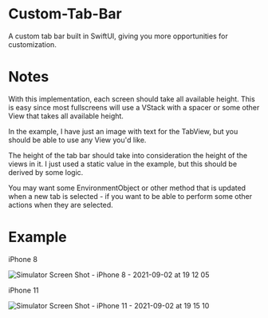 # Custom-Tab-Bar
A custom tab bar built in SwiftUI, giving you more opportunities for customization.

# Notes
With this implementation, each screen should take all available height. This is easy since most fullscreens will use a VStack with a spacer or some other View that takes all available height.

In the example, I have just an image with text for the TabView, but you should be able to use any View you'd like.

The height of the tab bar should take into consideration the height of the views in it. I just used a static value in the example, but this should be derived by some logic.

You may want some EnvironmentObject or other method that is updated when a new tab is selected - if you want to be able to perform some other actions when they are selected.

# Example

iPhone 8

![Simulator Screen Shot - iPhone 8 - 2021-09-02 at 19 12 05](https://user-images.githubusercontent.com/81925718/131932259-a80c2f1c-6b35-4503-a018-eefb9c318ed1.png)

iPhone 11

![Simulator Screen Shot - iPhone 11 - 2021-09-02 at 19 15 10](https://user-images.githubusercontent.com/81925718/131932268-2a638ba1-3245-4ae7-b771-42ef3256cba0.png)

